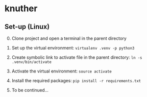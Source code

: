# knuther

## Set-up (Linux)

0. Clone project and open a terminal in the parent directory

1. Set up the virtual environment:
`virtualenv .venv -p python3`

2. Create symbolic link to activate file in the parent directory:
`ln -s .venv/bin/activate`

3. Activate the virtual environment:
`source activate`

4. Install the required packages:
`pip install -r requirements.txt`

5. To be continued...

